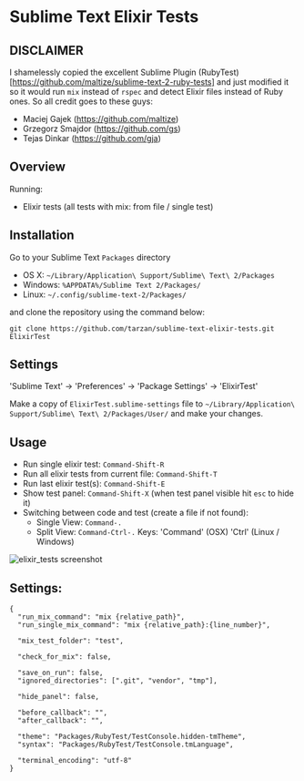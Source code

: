 Sublime Text Elixir Tests
=========================

DISCLAIMER
----------
I shamelessly copied the excellent Sublime Plugin (RubyTest)[https://github.com/maltize/sublime-text-2-ruby-tests] and just modified it so it would run `mix` instead of `rspec` and detect Elixir files instead of Ruby ones. So all credit goes to these guys:
* Maciej Gajek (https://github.com/maltize)
* Grzegorz Smajdor (https://github.com/gs)
* Tejas Dinkar (https://github.com/gja)

Overview
--------
Running:

  - Elixir tests (all tests with mix: from file / single test)

Installation
------------

Go to your Sublime Text `Packages` directory

 - OS X: `~/Library/Application\ Support/Sublime\ Text\ 2/Packages`
 - Windows: `%APPDATA%/Sublime Text 2/Packages/`
 - Linux: `~/.config/sublime-text-2/Packages/`

and clone the repository using the command below:

``` shell
git clone https://github.com/tarzan/sublime-text-elixir-tests.git ElixirTest
```

Settings
--------

'Sublime Text' -> 'Preferences' -> 'Package Settings' -> 'ElixirTest'

Make a copy of `ElixirTest.sublime-settings` file to `~/Library/Application\ Support/Sublime\ Text\ 2/Packages/User/` and make your changes.


Usage
-----

 - Run single elixir test: `Command-Shift-R`
 - Run all elixir tests from current file: `Command-Shift-T`
 - Run last elixir test(s): `Command-Shift-E`
 - Show test panel: `Command-Shift-X` (when test panel visible hit `esc` to hide it)
 - Switching between code and test (create a file if not found):
    - Single View: `Command-.`
    - Split View:  `Command-Ctrl-.`
Keys:
 'Command' (OSX)
 'Ctrl' (Linux / Windows)

 ![elixir_tests screenshot](https://github.com/tarzan/sublime-text-elixir-tests/raw/master/elixir_tests.png)


Settings:
---------

    {
      "run_mix_command": "mix {relative_path}",
      "run_single_mix_command": "mix {relative_path}:{line_number}",

      "mix_test_folder": "test",

      "check_for_mix": false,

      "save_on_run": false,
      "ignored_directories": [".git", "vendor", "tmp"],

      "hide_panel": false,

      "before_callback": "",
      "after_callback": "",

      "theme": "Packages/RubyTest/TestConsole.hidden-tmTheme",
      "syntax": "Packages/RubyTest/TestConsole.tmLanguage",

      "terminal_encoding": "utf-8"
    }
